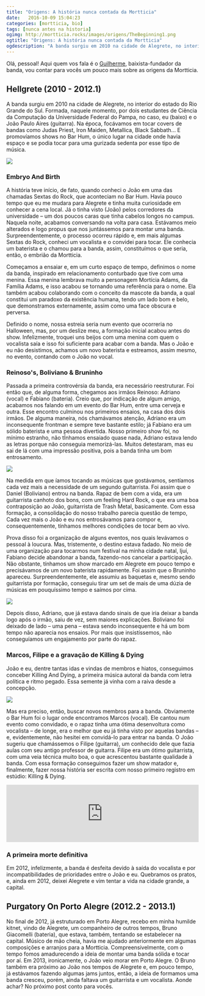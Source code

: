 ```yaml
---
title: "Origens: A história nunca contada da Mortticia"
date:   2016-10-09 15:04:23
categories: [mortticia, bio]
tags: [nunca antes na historia]
ogimg: http://mortticia.rocks/images/origens/TheBeginning1.png
ogtitle: "Origens: A história nunca contada da Mortticia"
ogdescription: "A banda surgiu em 2010 na cidade de Alegrete, no interior do estado do Rio Grande do Sul."
---
```


Olá, pessoal! Aqui quem vos fala é o [Guilherme](https://www.facebook.com/hw.guilherme), baixista-fundador da banda, vou contar para vocês um pouco mais sobre as origens da Mortticia.

Hellgrete (2010 - 2012.1)
-------------------------

A banda surgiu em 2010 na cidade de Alegrete, no interior do estado do Rio Grande do Sul. Formada, naquele momento, por dois estudantes de Ciência da Computação da Universidade Federal do Pampa, no caso, eu (baixo) e o João Paulo Aires (guitarra). Na época, focávamos em tocar covers de bandas como Judas Priest, Iron Maiden, Metallica, Black Sabbath... E promovíamos shows no Bar Hum, o único lugar na cidade onde havia espaço e se podia tocar para uma gurizada sedenta por esse tipo de música.

![](/images/origens/TheBeginning0.png)

### Embryo And Birth

A história teve início, de fato, quando conheci o João em uma das chamadas Sextas do Rock, que aconteciam no Bar Hum. Havia pouco tempo que eu me mudara para Alegrete e tinha muita curiosidade em conhecer a cena local. Já o tinha visto (João) pelos corredores da universidade – um dos poucos caras que tinha cabelos longos no campus. Naquela noite, acabamos conversando na volta para casa. Estávamos meio alterados e logo propus que nos juntássemos para montar uma banda. Surpreendentemente, o processo ocorreu rápido e, em mais algumas Sextas do Rock, conheci um vocalista e o convidei para tocar. Ele conhecia um baterista e o chamou para a banda, assim, constituímos o que seria, então, o embrião da Mortticia.

Começamos a ensaiar e, em um curto espaço de tempo, definimos o nome da banda, inspirado em relacionamento conturbado que tive com uma menina. Essa menina lembrava muito a personagem Mortícia Adams, da Família Adams, e isso acabou se tornando uma referência para o nome. Ela também acabou colaborando com o conceito da mascote da banda, a qual constitui um paradoxo da existência humana, tendo um lado bom e belo, que demonstramos externamente, assim como uma face obscura e perversa.

Definido o nome, nossa estreia seria num evento que ocorreria no Halloween, mas, por um deslize meu, a formação inicial acabou antes do show. Infelizmente, troquei uns beijos com uma menina com quem o vocalista saía e isso foi suficiente para acabar com a banda. Mas o João e eu não desistimos, achamos um novo baterista e estreamos, assim mesmo, no evento, contando com o João no vocal.

### Reinoso's, Boliviano & Bruninho 
Passada a primeira controvérsia da banda, era necessário reestruturar. Foi então que, de alguma forma, chegamos aos irmãos Reinoso: Adriano (vocal) e Fabiano (bateria). Creio que, por indicação de algum amigo, acabamos nos falando em um evento do Bar Hum, entre uma cerveja e outra. Esse encontro culminou nos primeiros ensaios, na casa dos dois irmãos. De alguma maneira, nós chamávamos atenção, Adriano era um inconsequente frontman e sempre teve bastante estilo; já Fabiano era um sólido baterista e uma pessoa divertida. Nosso primeiro show foi, no mínimo estranho, não tÍnhamos ensaiado quase nada, Adriano estava lendo as letras porque não conseguia memorizá-las. Muitos detestaram, mas eu sai de lá com uma impressão positiva, pois a banda tinha um bom entrosamento.

![](/images/origens/TheBeginning1.png)

Na medida em que íamos tocando as músicas que gostávamos, sentíamos cada vez mais a necessidade de um segundo guitarrista. Foi assim que o Daniel (Boliviano) entrou na banda. Rapaz de bem com a vida, era um guitarrista canhoto dos bons, com um feeling Hard Rock, o que era uma boa contraposição ao João, guitarrista de Trash Metal, basicamente. Com essa formação, a consolidação do nosso trabalho parecia questão de tempo, Cada vez mais o João e eu nos entrosávamos para compor e, consequentemente, tínhamos melhores condições de tocar bem ao vivo.

Prova disso foi a organização de alguns eventos, nos quais levávamos o pessoal à loucura. Mas, tristemente, o destino estava fadado. No meio de uma organização para tocarmos num festival na minha cidade natal, Ijuí, Fabiano decide abandonar a banda, fazendo-nos cancelar a participação. Não obstante, tínhamos um show marcado em Alegrete em pouco tempo e precisávamos de um novo baterista rapidamente. Foi assim que o Bruninho apareceu. Surpreendentemente, ele assumiu as baquetas e, mesmo sendo guitarrista por formação, conseguiu tirar um set de mais de uma dúzia de músicas em pouquíssimo tempo  e saímos por cima.

![](/images/origens/TheBeginning2.png)

Depois disso, Adriano, que já estava dando sinais de que iria deixar a banda logo após o irmão, saiu de vez, sem maiores explicações. Boliviano foi deixado de lado – uma pena – estava sendo inconsequente e há um bom tempo não aparecia nos ensaios. Por mais que insistíssemos, não conseguíamos um engajamento por parte do rapaz.

### Marcos, Filipe e a gravação de Killing & Dying

João e eu, dentre tantas idas e vindas de membros e hiatos, conseguimos conceber Killing And Dying, a primeira música autoral da banda com letra política e ritmo pegado. Essa semente já vinha com a raiva desde a concepção.

<img src="/images/origens/TheBeginning3.png" />

Mas era preciso, então, buscar novos membros para a banda. Obviamente o Bar Hum foi o lugar onde encontramos Marcos (vocal). Ele cantou num evento como convidado, e o rapaz tinha uma ótima desenvoltura como vocalista – de longe, era o melhor que eu já tinha visto por aquelas bandas – e, evidentemente, não hesitei em convidá-lo para entrar na banda. O João sugeriu que chamássemos o Filipe (guitarra), um conhecido dele que fazia aulas com seu antigo professor de guitarra. Filipe era um ótimo guitarrista, com uma veia técnica muito boa, o que acrescentou bastante qualidade à banda. Com essa formação conseguimos fazer um show matador e, finalmente, fazer nossa história ser escrita com nosso primeiro registro em estúdio: Killing & Dying.

<iframe width="100%" height="150" scrolling="no" frameborder="no" src="https://w.soundcloud.com/player/?url=https%3A//api.soundcloud.com/tracks/28935481&amp;auto_play=false&amp;hide_related=false&amp;show_comments=true&amp;show_user=true&amp;show_reposts=false&amp;visual=true"></iframe>

### A primeira morte definitiva

Em 2012, infelizmente, a banda é desfeita devido à saída do vocalista e por incompatibilidades de prioridades entre o João e eu. Quebramos os pratos, e, ainda em 2012, deixei Alegrete e vim tentar a vida na cidade grande, a capital.

Purgatory On Porto Alegre (2012.2 - 2013.1)
--------------------------------

No final de 2012, já estruturado em Porto Alegre, recebo em minha humilde kitnet, vindo de Alegrete, um companheiro de outros tempos, Bruno Giacomelli (bateria), que estava, também, tentando se estabelecer na capital. Músico de mão cheia, havia me ajudado anteriormente em algumas composições e arranjos para a Mortticia. Compreensivelmente, com o tempo fomos amadurecendo a ideia de montar uma banda sólida e tocar por aí. Em 2013, ironicamente, o João veio morar em Porto Alegre. O Bruno também era próximo ao João nos tempos de Alegrete e, em pouco tempo, já estávamos fazendo algumas jams juntos, então, a ideia de formamos uma banda cresceu, porém, ainda faltava um guitarrista e um vocalista. Aonde achar? No próximo post conto para vocês.
